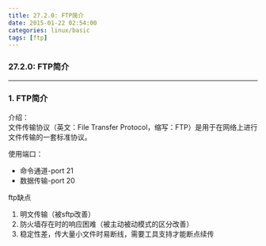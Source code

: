 ```yaml
---
title: 27.2.0: FTP简介
date: 2015-01-22 02:54:00
categories: linux/basic
tags: [ftp]
---
```

### 27.2.0: FTP简介

---

### 1. FTP简介
介绍：  
文件传输协议（英文：File Transfer Protocol，缩写：FTP）是用于在网络上进行文件传输的一套标准协议。

使用端口：  
- 命令通道-port 21
- 数据传输-port 20

ftp缺点
1. 明文传输（被sftp改善）
2. 防火墙存在时的响应困难（被主动被动模式的区分改善）
3. 稳定性差，传大量小文件时易断线，需要工具支持才能断点续传

